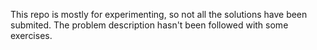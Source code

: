 This repo is mostly for experimenting, so not all the solutions have been submited. The problem description hasn't been followed with some exercises.
